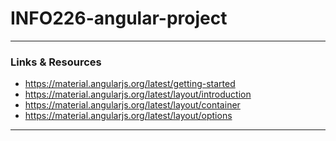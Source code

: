 
# INFO226-angular-project

----

### Links & Resources

* https://material.angularjs.org/latest/getting-started
* https://material.angularjs.org/latest/layout/introduction
* https://material.angularjs.org/latest/layout/container
* https://material.angularjs.org/latest/layout/options

----

